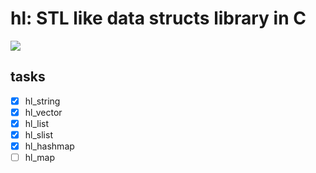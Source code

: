 # hl: STL like data structs library in C

![](https://github.com/yuexiahu/hl/workflows/C/C++%20CI/badge.svg)

## tasks

- [x] hl_string
- [x] hl_vector
- [x] hl_list
- [x] hl_slist
- [x] hl_hashmap
- [ ] hl_map
